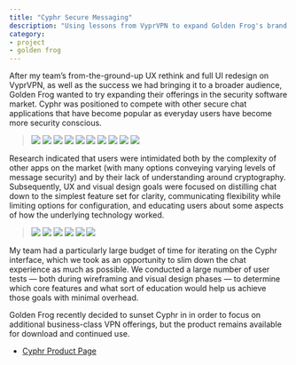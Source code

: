 ```yaml
---
title: "Cyphr Secure Messaging"
description: "Using lessons from VyprVPN to expand Golden Frog's brand to new products."
category:
- project
- golden frog
---
```

<p>After my team’s from-the-ground-up UX rethink and full UI redesign on VyprVPN, as well as the success we had bringing it to a broader audience, Golden Frog wanted to try expanding their offerings in the security software market. Cyphr was positioned to compete with other secure chat applications that have become popular as everyday users have become more security conscious.</p>

> ![](/images/Cyphr%20Secure%20Messaging/Pg1.jpg)
> ![](/images/Cyphr%20Secure%20Messaging/Pg2.jpg)
> ![](/images/Cyphr%20Secure%20Messaging/Pg3.jpg)
> ![](/images/Cyphr%20Secure%20Messaging/Pg4.jpg)
> ![](/images/Cyphr%20Secure%20Messaging/1-Cyphr-Conversations.png)
> ![](/images/Cyphr%20Secure%20Messaging/2-Cyphr-ConversationsSelected.png)
> ![](/images/Cyphr%20Secure%20Messaging/3-Cyphr-SetupPassphrase.png)
> ![](/images/Cyphr%20Secure%20Messaging/4-Cyphr-InConversation.png)
> ![](/images/Cyphr%20Secure%20Messaging/5-Cyphr-Attachments.png)
> ![](/images/Cyphr%20Secure%20Messaging/6-Cyphr-NewMessage.png)

<p>Research indicated that users were intimidated both by the complexity of other apps on the market (with many options conveying varying levels of message security) and by their lack of understanding around cryptography. Subsequently, UX and visual design goals were focused on distilling chat down to the simplest feature set for clarity, communicating flexibility while limiting options for configuration, and educating users about some aspects of how the underlying technology worked.</p>

> ![](/images/Cyphr%20Secure%20Messaging/1-Cyphr-VisualDesign.png)
> ![](/images/Cyphr%20Secure%20Messaging/2-Cyphr-VisualDesign.png)
> ![](/images/Cyphr%20Secure%20Messaging/3-Cyphr-VisualDesign.png)
> ![](/images/Cyphr%20Secure%20Messaging/4-Cyphr-VisualDesign.png)
> ![](/images/Cyphr%20Secure%20Messaging/5-Cyphr-VisualDesign.png)
> ![](/images/Cyphr%20Secure%20Messaging/6-Cyphr-VisualDesign.png)

<p>My team had a particularly large budget of time for iterating on the Cyphr interface, which we took as an opportunity to slim down the chat experience as much as possible. We conducted a large number of user tests — both during wireframing and visual design phases — to determine which core features and what sort of education would help us achieve those goals with minimal overhead. </p>

<p>Golden Frog recently decided to sunset Cyphr in in order to focus on additional business-class VPN offerings, but the product remains available for download and continued use.</p>

<ul class="button-list content-half-width"><li class="palette-tone1-border"><a class="palette-tone1-fg" href="https://www.goldenfrog.com/cyphr">Cyphr Product Page</a></li></ul>